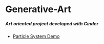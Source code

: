 # Generative-Art
##### Art oriented project developed with Cinder ######
* [Particle System Demo](https://youtu.be/ptXDm81Wklk)
